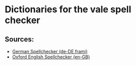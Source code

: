 # Dictionaries for the vale spell checker

## Sources:

* [German Spellchecker (de-DE frami)](https://extensions.libreoffice.org/en/extensions/show/german-de-de-frami-dictionaries)
* [Oxford English Spellchecker (en-GB)](https://extensions.libreoffice.org/en/extensions/show/27713)
